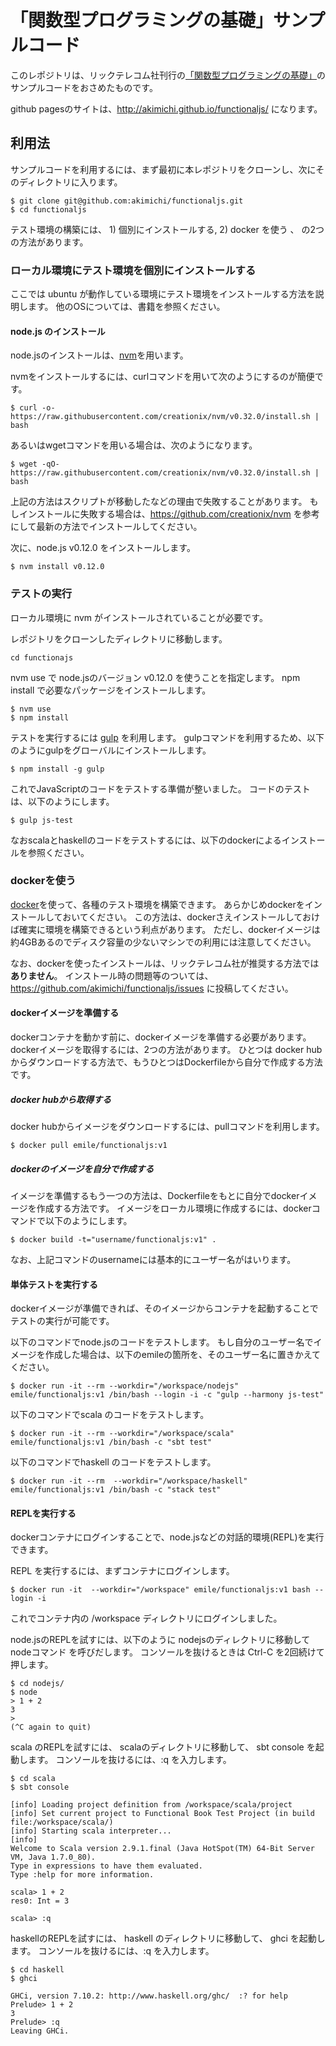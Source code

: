 # 「関数型プログラミングの基礎」サンプルコード

このレポジトリは、リックテレコム社刊行の[「関数型プログラミングの基礎」](https://www.amazon.co.jp/%E9%96%A2%E6%95%B0%E5%9E%8B%E3%83%97%E3%83%AD%E3%82%B0%E3%83%A9%E3%83%9F%E3%83%B3%E3%82%B0%E3%81%AE%E5%9F%BA%E7%A4%8E-JavaScript%E3%82%92%E4%BD%BF%E3%81%A3%E3%81%A6%E5%AD%A6%E3%81%B6-%E7%AB%8B%E5%B7%9D%E5%AF%9F%E7%90%86/dp/4865940596/ref=sr_1_1?ie=UTF8&qid=1476598423&sr=8-1&keywords=%E9%96%A2%E6%95%B0%E5%9E%8B%E3%83%97%E3%83%AD%E3%82%B0%E3%83%A9%E3%83%9F%E3%83%B3%E3%82%B0)のサンプルコードをおさめたものです。

github pagesのサイトは、http://akimichi.github.io/functionaljs/ になります。

## 利用法 

サンプルコードを利用するには、まず最初に本レポジトリをクローンし、次にそのディレクトリに入ります。

~~~
$ git clone git@github.com:akimichi/functionaljs.git
$ cd functionaljs
~~~

テスト環境の構築には、 1) 個別にインストールする, 2) docker を使う 、 の2つの方法があります。

### ローカル環境にテスト環境を個別にインストールする

ここでは ubuntu が動作している環境にテスト環境をインストールする方法を説明します。
他のOSについては、書籍を参照ください。

#### node.js のインストール

node.jsのインストールは、[nvm](https://github.com/creationix/nvm)を用います。

nvmをインストールするには、curlコマンドを用いて次のようにするのが簡便です。

~~~
$ curl -o- https://raw.githubusercontent.com/creationix/nvm/v0.32.0/install.sh | bash
~~~

あるいはwgetコマンドを用いる場合は、次のようになります。

~~~
$ wget -qO- https://raw.githubusercontent.com/creationix/nvm/v0.32.0/install.sh | bash
~~~

上記の方法はスクリプトが移動したなどの理由で失敗することがあります。
もしインストールに失敗する場合は、https://github.com/creationix/nvm を参考にして最新の方法でインストールしてください。

次に、node.js v0.12.0 をインストールします。

~~~
$ nvm install v0.12.0
~~~

### テストの実行 

ローカル環境に nvm がインストールされていることが必要です。

レポジトリをクローンしたディレクトリに移動します。

~~~
cd functionajs
~~~

nvm use で node.jsのバージョン v0.12.0 を使うことを指定します。
npm install で必要なパッケージをインストールします。

~~~
$ nvm use
$ npm install
~~~

テストを実行するには [gulp](http://gulpjs.com/) を利用します。
gulpコマンドを利用するため、以下のようにgulpをグローバルにインストールします。

~~~
$ npm install -g gulp
~~~

これでJavaScriptのコードをテストする準備が整いました。
コードのテストは、以下のようにします。

~~~
$ gulp js-test
~~~

なおscalaとhaskellのコードをテストするには、以下のdockerによるインストールを参照ください。

### dockerを使う

[docker](https://www.docker.com/)を使って、各種のテスト環境を構築できます。
あらかじめdockerをインストールしておいてください。
この方法は、dockerさえインストールしておけば確実に環境を構築できるという利点があります。
ただし、dockerイメージは約4GBあるのでディスク容量の少ないマシンでの利用には注意してください。

なお、dockerを使ったインストールは、リックテレコム社が推奨する方法では**ありません**。
インストール時の問題等のついては、 https://github.com/akimichi/functionaljs/issues に投稿してください。

#### dockerイメージを準備する

dockerコンテナを動かす前に、dockerイメージを準備する必要があります。
dockerイメージを取得するには、2つの方法があります。
ひとつは docker hub からダウンロードする方法で、もうひとつはDockerfileから自分で作成する方法です。

##### docker hubから取得する

docker hubからイメージをダウンロードするには、pullコマンドを利用します。

~~~
$ docker pull emile/functionaljs:v1
~~~

##### dockerのイメージを自分で作成する

イメージを準備するもう一つの方法は、Dockerfileをもとに自分でdockerイメージを作成する方法です。
イメージをローカル環境に作成するには、dockerコマンドで以下のようにします。

~~~
$ docker build -t="username/functionaljs:v1" .
~~~

なお、上記コマンドのusernameには基本的にユーザー名がはいります。

#### 単体テストを実行する

dockerイメージが準備できれば、そのイメージからコンテナを起動することでテストの実行が可能です。

以下のコマンドでnode.jsのコードをテストします。
もし自分のユーザー名でイメージを作成した場合は、以下のemileの箇所を、そのユーザー名に置きかえてください。

~~~
$ docker run -it --rm --workdir="/workspace/nodejs" emile/functionaljs:v1 /bin/bash --login -i -c "gulp --harmony js-test"
~~~

以下のコマンドでscala のコードをテストします。

~~~
$ docker run -it --rm --workdir="/workspace/scala" emile/functionaljs:v1 /bin/bash -c "sbt test"
~~~

以下のコマンドでhaskell のコードをテストします。

~~~
$ docker run -it --rm  --workdir="/workspace/haskell" emile/functionaljs:v1 /bin/bash -c "stack test"
~~~

#### REPLを実行する 

dockerコンテナにログインすることで、node.jsなどの対話的環境(REPL)を実行できます。

REPL を実行するには、まずコンテナにログインします。

~~~
$ docker run -it  --workdir="/workspace" emile/functionaljs:v1 bash --login -i
~~~

これでコンテナ内の /workspace ディレクトリにログインしました。

node.jsのREPLを試すには、以下のように nodejsのディレクトリに移動して nodeコマンド を呼びだします。
コンソールを抜けるときは Ctrl-C を2回続けて押します。

~~~
$ cd nodejs/
$ node
> 1 + 2
3
> 
(^C again to quit)
~~~

scala のREPLを試すには、 scalaのディレクトリに移動して、 sbt console を起動します。
コンソールを抜けるには、:q を入力します。

~~~
$ cd scala
$ sbt console

[info] Loading project definition from /workspace/scala/project
[info] Set current project to Functional Book Test Project (in build file:/workspace/scala/)
[info] Starting scala interpreter...
[info] 
Welcome to Scala version 2.9.1.final (Java HotSpot(TM) 64-Bit Server VM, Java 1.7.0_80).
Type in expressions to have them evaluated.
Type :help for more information.

scala> 1 + 2
res0: Int = 3

scala> :q
~~~

haskellのREPLを試すには、 haskell のディレクトリに移動して、 ghci を起動します。
コンソールを抜けるには、:q を入力します。

~~~
$ cd haskell
$ ghci

GHCi, version 7.10.2: http://www.haskell.org/ghc/  :? for help
Prelude> 1 + 2
3
Prelude> :q
Leaving GHCi.
~~~



